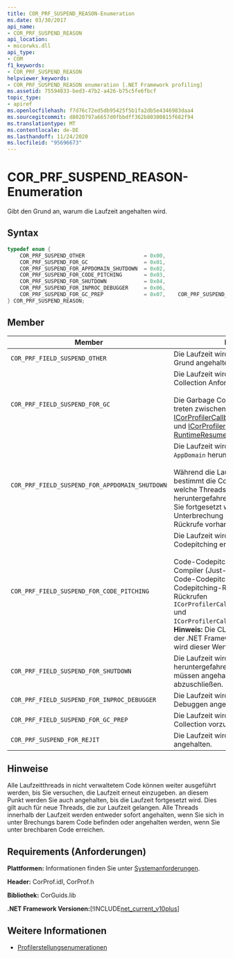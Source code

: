 ```yaml
---
title: COR_PRF_SUSPEND_REASON-Enumeration
ms.date: 03/30/2017
api_name:
- COR_PRF_SUSPEND_REASON
api_location:
- mscorwks.dll
api_type:
- COM
f1_keywords:
- COR_PRF_SUSPEND_REASON
helpviewer_keywords:
- COR_PRF_SUSPEND_REASON enumeration [.NET Framework profiling]
ms.assetid: 75594833-bed3-47b2-a426-b75c5fe6fbcf
topic_type:
- apiref
ms.openlocfilehash: f7d76c72ed5db95425f5b1fa2db5e4346983daa4
ms.sourcegitcommit: d8020797a6657d0fbbdff362b80300815f682f94
ms.translationtype: MT
ms.contentlocale: de-DE
ms.lasthandoff: 11/24/2020
ms.locfileid: "95696673"
---
```

# <a name="cor_prf_suspend_reason-enumeration"></a>COR_PRF_SUSPEND_REASON-Enumeration

Gibt den Grund an, warum die Laufzeit angehalten wird.  
  
## <a name="syntax"></a>Syntax  
  
```cpp  
typedef enum {  
    COR_PRF_SUSPEND_OTHER                   = 0x00,  
    COR_PRF_SUSPEND_FOR_GC                  = 0x01,  
    COR_PRF_SUSPEND_FOR_APPDOMAIN_SHUTDOWN  = 0x02,  
    COR_PRF_SUSPEND_FOR_CODE_PITCHING       = 0x03,  
    COR_PRF_SUSPEND_FOR_SHUTDOWN            = 0x04,  
    COR_PRF_SUSPEND_FOR_INPROC_DEBUGGER     = 0x06,  
    COR_PRF_SUSPEND_FOR_GC_PREP             = 0x07,    COR_PRF_SUSPEND_FOR_REJIT               = 8  
} COR_PRF_SUSPEND_REASON;  
```  
  
## <a name="members"></a>Member  
  
|Member|BESCHREIBUNG|  
|------------|-----------------|  
|`COR_PRF_FIELD_SUSPEND_OTHER`|Die Laufzeit wird aus einem nicht angegebenen Grund angehalten.|  
|`COR_PRF_FIELD_SUSPEND_FOR_GC`|Die Laufzeit wird angehalten, um eine Garbage Collection Anforderung zu bedienen.<br /><br /> Die Garbage Collection bezogenen Rückrufe treten zwischen den Rückrufe [ICorProfilerCallback:: RuntimeSuspendStarted](icorprofilercallback-runtimesuspendfinished-method.md) und [ICorProfilerCallback:: RuntimeResumeStarted](icorprofilercallback-runtimeresumestarted-method.md) auf.|  
|`COR_PRF_FIELD_SUSPEND_FOR_APPDOMAIN_SHUTDOWN`|Die Laufzeit wird angehalten, sodass ein `AppDomain` heruntergefahren werden kann.<br /><br /> Während die Laufzeit angehalten wird, bestimmt die Common Language Runtime, welche Threads in der `AppDomain` heruntergefahren sind, und legt Sie fest, wenn Sie fortgesetzt werden. Während dieser Unterbrechung sind keine-spezifischen Rückrufe vorhanden `AppDomain` .|  
|`COR_PRF_FIELD_SUSPEND_FOR_CODE_PITCHING`|Die Laufzeit wird angehalten, sodass Code-Codepitching erfolgen kann.<br /><br /> Code-Codepitching verläuft nur, wenn der JIT-Compiler (Just-in-Time) aktiv ist und die Code-Codepitching aktiviert ist. Code-Codepitching-Rückrufe erfolgen zwischen den Rückrufen `ICorProfilerCallback::RuntimeSuspendFinished` und `ICorProfilerCallback::RuntimeResumeStarted` . **Hinweis:**  Die CLR-JIT stellt keine Funktionen in der .NET Framework Version 2,0 dar, daher wird dieser Wert nicht in 2,0 verwendet.|  
|`COR_PRF_FIELD_SUSPEND_FOR_SHUTDOWN`|Die Laufzeit wird angehalten, sodass Sie heruntergefahren werden kann. Alle Threads müssen angehalten werden, um den Vorgang abzuschließen.|  
|`COR_PRF_FIELD_SUSPEND_FOR_INPROC_DEBUGGER`|Die Laufzeit wird für das Prozess interne Debuggen angehalten.|  
|`COR_PRF_FIELD_SUSPEND_FOR_GC_PREP`|Die Laufzeit wird angehalten, um eine Garbage Collection vorzubereiten.|  
|`COR_PRF_SUSPEND_FOR_REJIT`|Die Laufzeit wird bei der JIT-Neukompilierung angehalten.|  
  
## <a name="remarks"></a>Hinweise  

 Alle Laufzeitthreads in nicht verwaltetem Code können weiter ausgeführt werden, bis Sie versuchen, die Laufzeit erneut einzugeben. an diesem Punkt werden Sie auch angehalten, bis die Laufzeit fortgesetzt wird. Dies gilt auch für neue Threads, die zur Laufzeit gelangen. Alle Threads innerhalb der Laufzeit werden entweder sofort angehalten, wenn Sie sich in unter Brechungs barem Code befinden oder angehalten werden, wenn Sie unter brechbaren Code erreichen.  
  
## <a name="requirements"></a>Requirements (Anforderungen)  

 **Plattformen:** Informationen finden Sie unter [Systemanforderungen](../../get-started/system-requirements.md).  
  
 **Header:** CorProf.idl, CorProf.h  
  
 **Bibliothek:** CorGuids.lib  
  
 **.NET Framework Versionen:**[!INCLUDE[net_current_v10plus](../../../../includes/net-current-v10plus-md.md)]  
  
## <a name="see-also"></a>Weitere Informationen

- [Profilerstellungsenumerationen](profiling-enumerations.md)
